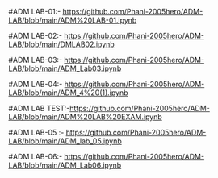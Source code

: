 #ADM LAB-01:- https://github.com/Phani-2005hero/ADM-LAB/blob/main/ADM%20LAB-01.ipynb

#ADM LAB-02:- https://github.com/Phani-2005hero/ADM-LAB/blob/main/DMLAB02.ipynb
 
#ADM LAB-03:- https://github.com/Phani-2005hero/ADM-LAB/blob/main/ADM_Lab03.ipynb

#ADM LAB-04:- https://github.com/Phani-2005hero/ADM-LAB/blob/main/ADM_4%20(1).ipynb

#ADM LAB TEST:-https://github.com/Phani-2005hero/ADM-LAB/blob/main/ADM%20LAB%20EXAM.ipynb

#ADM LAB-05 :- https://github.com/Phani-2005hero/ADM-LAB/blob/main/ADM_lab_05.ipynb

#ADM LAB-06:- https://github.com/Phani-2005hero/ADM-LAB/blob/main/ADM_Lab06.ipynb
